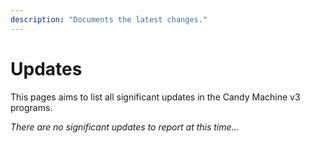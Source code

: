 ```yaml
---
description: "Documents the latest changes."
---
```


# Updates

This pages aims to list all significant updates in the Candy Machine v3 programs.

*There are no significant updates to report at this time…*
